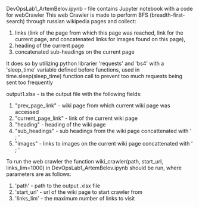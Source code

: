 DevOpsLab1_ArtemBelov.ipynb - file contains Jupyter notebook with a code for webCrawler
This web Crawler is made to perform BFS (breadth-first-search) through russian wikipedia pages and collect: 
1) links (link of the page from which this page was reached, link for the current page, and concatenated links for images found on this page),
2) heading of the current page
3) concatenated sub-headings on the current page

It does so by utilizing python librarier 'requests' and 'bs4' with a 'sleep_time' variable defined before functions, used in time.sleep(sleep_time) function call to prevent too much requests being sent too frequently


output1.xlsx - is the output file with the following fields:
1) "prev_page_link" - wiki page from which current wiki page was accessed
2) "current_page_link" - link of the current wiki page
3) "heading" - heading of the wiki page
4) "sub_headings" - sub headings from the wiki page concattenated with ' ; '
5) "images" - links to images on the current wiki page concattenated with ' ; '


To run the web crawler the function wiki_crawler(path, start_url, links_lim=1000) in DevOpsLab1_ArtemBelov.ipynb should be run, where parameters are as follows:
1) 'path' - path to the output .xlsx file
2) 'start_url' - url of the wiki page to start crawler from
3) 'links_lim' - the maximum number of links to visit
